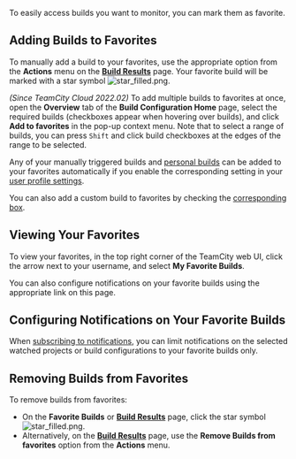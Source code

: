 [//]: # (title: Favorite Build)
[//]: # (auxiliary-id: Favorite Build)

To easily access builds you want to monitor, you can mark them as favorite.

[//]: # (Internal note. Do not delete. "Favorite Buildd142e4.txt")    

## Adding Builds to Favorites

To manually add a build to your favorites, use the appropriate option from the __Actions__ menu on the __[Build Results](working-with-build-results.md)__ page. Your favorite build will be marked with a star symbol ![star_filled.png](star_filled.png).

_(Since TeamCity Cloud 2022.02)_ To add multiple builds to favorites at once, open the __Overview__ tab of the __Build Configuration Home__ page, select the required builds (checkboxes appear when hovering over builds), and click __Add to favorites__ in the pop-up context menu. Note that to select a range of builds, you can press `Shift` and click build checkboxes at the edges of the range to be selected.

Any of your manually triggered builds and [personal builds](personal-build.md) can be added to your favorites automatically if you enable the corresponding setting in your [user profile settings](configuring-your-user-profile.md).

You can also add a custom build to favorites by checking the [corresponding box](running-custom-build.md#Comment+and+Tags).

## Viewing Your Favorites

To view your favorites, in the top right corner of the TeamCity web UI, click the arrow next to your username, and select __My Favorite Builds__.

You can also configure notifications on your favorite builds using the appropriate link on this page.

## Configuring Notifications on Your Favorite Builds

When [subscribing to notifications](adding-notification-rules.md), you can limit notifications on the selected watched projects or build configurations to your favorite builds only.

## Removing Builds from Favorites

To remove builds from favorites:
* On the __Favorite Builds__ or __[Build Results](working-with-build-results.md)__ page, click the star symbol ![star_filled.png](star_filled.png).
* Alternatively, on the __[Build Results](working-with-build-results.md)__ page, use the __Remove Builds from favorites__ option from the __Actions__ menu.

